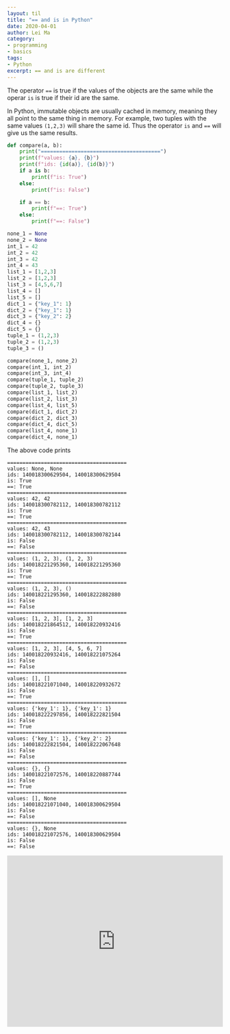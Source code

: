 ```yaml
---
layout: til
title: "== and is in Python"
date: 2020-04-01
author: Lei Ma
category:
- programming
- basics
tags:
- Python
excerpt: == and is are different
---
```


The operator `==` is true if the values of the objects are the same while the operar `is` is true if their id are the same.

In Python, immutable objects are usually cached in memory, meaning they all point to the same thing in memory. For example, two tuples with the same values `(1,2,3)` will share the same id. Thus the operator `is` and `==` will give us the same results.


```python
def compare(a, b):
    print("=======================================")
    print(f"values: {a}, {b}")
    print(f"ids: {id(a)}, {id(b)}")
    if a is b:
        print(f"is: True")
    else:
        print(f"is: False")

    if a == b:
        print(f"==: True")
    else:
        print(f"==: False")

none_1 = None
none_2 = None
int_1 = 42
int_2 = 42
int_3 = 42
int_4 = 43
list_1 = [1,2,3]
list_2 = [1,2,3]
list_3 = [4,5,6,7]
list_4 = []
list_5 = []
dict_1 = {"key_1": 1}
dict_2 = {"key_1": 1}
dict_3 = {"key_2": 2}
dict_4 = {}
dict_5 = {}
tuple_1 = (1,2,3)
tuple_2 = (1,2,3)
tuple_3 = ()

compare(none_1, none_2)
compare(int_1, int_2)
compare(int_3, int_4)
compare(tuple_1, tuple_2)
compare(tuple_2, tuple_3)
compare(list_1, list_2)
compare(list_2, list_3)
compare(list_4, list_5)
compare(dict_1, dict_2)
compare(dict_2, dict_3)
compare(dict_4, dict_5)
compare(list_4, none_1)
compare(dict_4, none_1)
```

The above code prints

```
=======================================
values: None, None
ids: 140018300629504, 140018300629504
is: True
==: True
=======================================
values: 42, 42
ids: 140018300782112, 140018300782112
is: True
==: True
=======================================
values: 42, 43
ids: 140018300782112, 140018300782144
is: False
==: False
=======================================
values: (1, 2, 3), (1, 2, 3)
ids: 140018221295360, 140018221295360
is: True
==: True
=======================================
values: (1, 2, 3), ()
ids: 140018221295360, 140018222882880
is: False
==: False
=======================================
values: [1, 2, 3], [1, 2, 3]
ids: 140018221864512, 140018220932416
is: False
==: True
=======================================
values: [1, 2, 3], [4, 5, 6, 7]
ids: 140018220932416, 140018221075264
is: False
==: False
=======================================
values: [], []
ids: 140018221071040, 140018220932672
is: False
==: True
=======================================
values: {'key_1': 1}, {'key_1': 1}
ids: 140018222297856, 140018222821504
is: False
==: True
=======================================
values: {'key_1': 1}, {'key_2': 2}
ids: 140018222821504, 140018222067648
is: False
==: False
=======================================
values: {}, {}
ids: 140018221072576, 140018220887744
is: False
==: True
=======================================
values: [], None
ids: 140018221071040, 140018300629504
is: False
==: False
=======================================
values: {}, None
ids: 140018221072576, 140018300629504
is: False
==: False
```


<iframe height="400px" width="100%" src="https://repl.it/@emptymalei/None-in-Python?lite=true" scrolling="no" frameborder="no" allowtransparency="true" allowfullscreen="true" sandbox="allow-forms allow-pointer-lock allow-popups allow-same-origin allow-scripts allow-modals"></iframe>